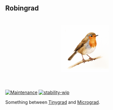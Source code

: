 ## Robingrad

<h1 align="center">
<img src="logo.png" width="150">
</h1><br>


[![Maintenance](https://img.shields.io/badge/Maintained%3F-yes-green.svg)](https://GitHub.com/Naereen/StrapDown.js/graphs/commit-activity) [![stability-wip](https://img.shields.io/badge/stability-wip-lightgrey.svg)](https://github.com/mkenney/software-guides/blob/master/STABILITY-BADGES.md#work-in-progress)

Something between [Tinygrad](https://github.com/tinygrad/tinygrad) and [Micrograd](https://github.com/karpathy/micrograd).
